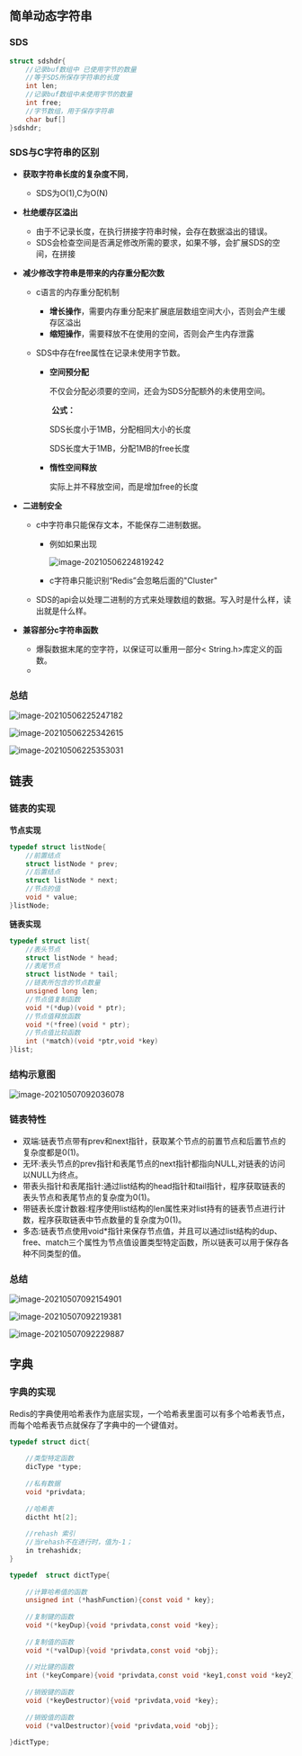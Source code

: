 ## 简单动态字符串

### SDS

```c
struct sdshdr{
    //记录buf数组中 已使用字节的数量
    //等于SDS所保存字符串的长度
    int len;
    //记录buf数组中未使用字节的数量
    int free;
    //字节数组，用于保存字符串
    char buf[]
}sdshdr;
```

### SDS与C字符串的区别

* **获取字符串长度的复杂度不同**，

  * SDS为O(1),C为O(N)

* **杜绝缓存区溢出**

  * 由于不记录长度，在执行拼接字符串时候，会存在数据溢出的错误。
  * SDS会检查空间是否满足修改所需的要求，如果不够，会扩展SDS的空间，在拼接

* **减少修改字符串是带来的内存重分配次数**

  * c语言的内存重分配机制

    * **增长操作**，需要内存重分配来扩展底层数组空间大小，否则会产生缓存区溢出
    * **缩短操作**，需要释放不在使用的空间，否则会产生内存泄露

  * SDS中存在free属性在记录未使用字节数。

    * **空间预分配**

      不仅会分配必须要的空间，还会为SDS分配额外的未使用空间。

      ​	**公式：**

      SDS长度小于1MB，分配相同大小的长度

      SDS长度大于1MB，分配1MB的free长度

    * **惰性空间释放**

      实际上并不释放空间，而是增加free的长度

* **二进制安全**

  * c中字符串只能保存文本，不能保存二进制数据。

    * 例如如果出现

      ![image-20210506224819242](https://gitee.com/stiwen/images_bed/raw/master/img/image-20210506224819242.png)

    * c字符串只能识别“Redis”会忽略后面的"Cluster"

  * SDS的api会以处理二进制的方式来处理数组的数据。写入时是什么样，读出就是什么样。

* **兼容部分c字符串函数**

  * 爆裂数据末尾的空字符，以保证可以重用一部分< String.h>库定义的函数。
  * 

### 总结

![image-20210506225247182](https://gitee.com/stiwen/images_bed/raw/master/img/image-20210506225247182.png)

![image-20210506225342615](https://gitee.com/stiwen/images_bed/raw/master/img/image-20210506225342615.png)

![image-20210506225353031](https://gitee.com/stiwen/images_bed/raw/master/img/image-20210506225353031.png)

## 链表

### 链表的实现

**节点实现**

```c
typedef struct listNode{
    //前置结点
    struct listNode * prev;
    //后置结点
    struct listNode * next;
    //节点的值
    void * value;
}listNode;
```

**链表实现**

```c
typedef struct list{
    //表头节点
    struct listNode * head;
    //表尾节点
    struct listNode * tail;
    //链表所包含的节点数量
    unsigned long len;
    //节点值复制函数
    void *(*dup)(void * ptr);
    //节点值释放函数
    void *(*free)(void * ptr);
    //节点值比较函数
    int (*match)(void *ptr,void *key)
}list;
```

### 结构示意图

![image-20210507092036078](https://gitee.com/stiwen/images_bed/raw/master/img/image-20210507092036078.png)

### 链表特性

* 双端:链表节点带有prev和next指针，获取某个节点的前置节点和后置节点的复杂度都是0(1)。
* 无环:表头节点的prev指针和表尾节点的next指针都指向NULL,对链表的访问以NULL为终点。
* 带表头指针和表尾指针:通过list结构的head指针和tail指针，程序获取链表的表头节点和表尾节点的复杂度为0(1)。
* 带链表长度计数器:程序使用list结构的len属性来对list持有的链表节点进行计数，程序获取链表中节点数量的复杂度为0(1)。
* 多态:链表节点使用void*指针来保存节点值，并且可以通过list结构的dup、free、match三个属性为节点值设置类型特定函数，所以链表可以用于保存各种不同类型的值。

### 总结

![image-20210507092154901](https://gitee.com/stiwen/images_bed/raw/master/img/image-20210507092154901.png)

![image-20210507092219381](https://gitee.com/stiwen/images_bed/raw/master/img/image-20210507092219381.png)

![image-20210507092229887](https://gitee.com/stiwen/images_bed/raw/master/img/image-20210507092229887.png)

## 字典

### 字典的实现

Redis的字典使用哈希表作为底层实现，一个哈希表里面可以有多个哈希表节点，而每个哈希表节点就保存了字典中的一个键值对。

```c
typedef struct dict{
    
    //类型特定函数
    dicType *type;
    
    //私有数据
    void *privdata;
    
    //哈希表
    dictht ht[2];
    
    //rehash 索引
    //当rehash不在进行时，值为-1；
    in trehashidx;
}
```

```c
typedef  struct dictType{
    
    //计算哈希值的函数
    unsigned int (*hashFunction){const void * key};
    
    //复制键的函数
    void *(*keyDup){void *privdata,const void *key};
    
    //复制值的函数
    void *(*valDup){void *privdata,const void *obj};
    
    //对比键的函数
    int (*keyCompare){void *privdata,const void *key1,const void *key2};
    
    //销毁键的函数
    void (*keyDestructor){void *privdata,void *key};
    
    //销毁值的函数
    void (*valDestructor){void *privdata,void *obj};
    
}dictType;
```

